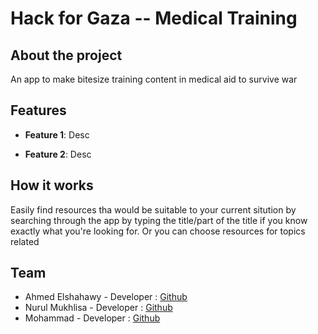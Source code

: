 # Hack for Gaza -- Medical Training

## About the project

An app to make bitesize training content in medical aid to survive war

## Features

- **Feature 1**: Desc

- **Feature 2**: Desc

## How it works

Easily find resources tha would be suitable to your current sitution by searching through the app by typing the title/part of the title if you know exactly what you're looking for. Or you can choose resources for topics related

## Team

- Ahmed Elshahawy - Developer : [Github](https://github.com/kazaky)
- Nurul Mukhlisa - Developer : [Github](https://github.com/numulaa)
- Mohammad - Developer : [Github](https://github.com/WinterBoii)
